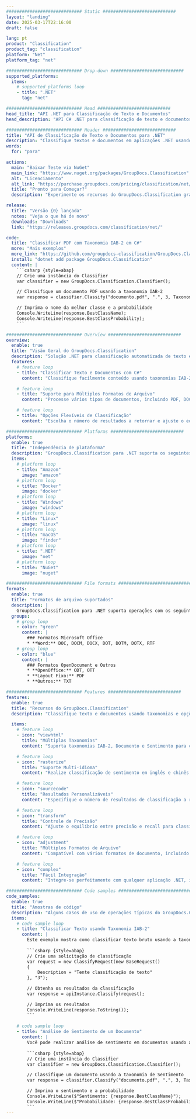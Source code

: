 ```yaml
---
############################# Static ############################
layout: "landing"
date: 2025-03-17T22:16:00
draft: false

lang: pt
product: "Classification"
product_tag: "classification"
platform: "Net"
platform_tag: "net"

############################# Drop-down ############################
supported_platforms:
  items:
    # supported_platforms loop
    - title: ".NET"
      tag: "net"

############################# Head ############################
head_title: "API .NET para Classificação de Texto e Documentos"
head_description: "API C# .NET para classificação de texto e documentos usando taxonomias IAB-2, Documento e Sentimento. Classifique conteúdo em vários formatos, incluindo PDF, DOC, DOCX, RTF e TXT."

############################# Header ############################
title: "API de Classificação de Texto e Documentos para .NET"
description: "Classifique textos e documentos em aplicações .NET usando múltiplas taxonomias."
words:
  for: "para"

actions:
  main: "Baixar Teste via NuGet"
  main_link: "https://www.nuget.org/packages/GroupDocs.Classification"
  alt: "Licenciamento"
  alt_link: "https://purchase.groupdocs.com/pricing/classification/net/"
  title: "Pronto para Começar?"
  description: "Experimente os recursos do GroupDocs.Classification gratuitamente ou solicite uma licença"

release:
  title: "Versão {0} lançada"
  notes: "Veja o que há de novo"
  downloads: "Downloads"
  link: "https://releases.groupdocs.com/classification/net/"

code:
  title: "Classificar PDF com Taxonomia IAB-2 em C#"
  more: "Mais exemplos"
  more_link: "https://github.com/groupdocs-classification/GroupDocs.Classification-for-.NET"
  install: "dotnet add package GroupDocs.Classification"
  content: |
    ```csharp {style=abap}   
    // Crie uma instância do Classifier
    var classifier = new GroupDocs.Classification.Classifier();

    // Classifique um documento PDF usando a taxonomia IAB-2
    var response = classifier.Classify("documento.pdf", ".", 3, Taxonomy.Iab2);

    // Imprima o nome da melhor classe e a probabilidade
    Console.WriteLine(response.BestClassName);
    Console.WriteLine(response.BestClassProbability);
    ```

############################# Overview ############################
overview:
  enable: true
  title: "Visão Geral do GroupDocs.Classification"
  description: "Solução .NET para classificação automatizada de texto e documentos usando várias taxonomias."
  features:
    # feature loop
    - title: "Classificar Texto e Documentos com C#"
      content: "Classifique facilmente conteúdo usando taxonomias IAB-2, Documento e Sentimento com GroupDocs.Classification para .NET."

    # feature loop
    - title: "Suporte para Múltiplos Formatos de Arquivo"
      content: "Processe vários tipos de documentos, incluindo PDF, DOC, DOCX, RTF, TXT e mais."

    # feature loop
    - title: "Opções Flexíveis de Classificação"
      content: "Escolha o número de resultados a retornar e ajuste o equilíbrio entre precisão e recall para a taxonomia de Documentos."

############################# Platforms ############################
platforms:
  enable: true
  title: "Independência de plataforma"
  description: "GroupDocs.Classification para .NET suporta os seguintes sistemas operacionais, frameworks e gerenciadores de pacotes"
  items:
    # platform loop
    - title: "Amazon"
      image: "amazon"
    # platform loop
    - title: "Docker"
      image: "docker"
    # platform loop
    - title: "Windows"
      image: "windows"
    # platform loop
    - title: "Linux"
      image: "linux"
    # platform loop
    - title: "macOS"
      image: "finder"
    # platform loop
    - title: ".NET"
      image: "net"
    # platform loop
    - title: "NuGet"
      image: "nuget"

############################# File formats ############################
formats:
  enable: true
  title: "Formatos de arquivo suportados"
  description: |
    GroupDocs.Classification para .NET suporta operações com os seguintes [formatos de arquivo](https://docs.groupdocs.com/classification/net/supported-document-formats/).
  groups:
    # group loop
    - color: "green"
      content: |
        ### Formatos Microsoft Office
        * **Word:** DOC, DOCM, DOCX, DOT, DOTM, DOTX, RTF
    # group loop
    - color: "blue"
      content: |
        ### Formatos OpenDocument e Outros
        * **OpenOffice:** ODT, OTT
        * **Layout Fixo:** PDF
        * **Outros:** TXT

############################# Features ############################
features:
  enable: true
  title: "Recursos do GroupDocs.Classification"
  description: "Classifique texto e documentos usando taxonomias e opções avançadas."

  items:
    # feature loop
    - icon: "viewhtml"
      title: "Múltiplas Taxonomias"
      content: "Suporta taxonomias IAB-2, Documento e Sentimento para classificação versátil."

    # feature loop
    - icon: "rasterize"
      title: "Suporte Multi-idioma"
      content: "Realize classificação de sentimento em inglês e chinês."

    # feature loop
    - icon: "sourcecode"
      title: "Resultados Personalizáveis"
      content: "Especifique o número de resultados de classificação a retornar."

    # feature loop
    - icon: "transform"
      title: "Controle de Precisão"
      content: "Ajuste o equilíbrio entre precisão e recall para classificação da taxonomia de Documentos."

    # feature loop
    - icon: "adjustment"
      title: "Múltiplos Formatos de Arquivo"
      content: "Compatível com vários formatos de documento, incluindo PDF, DOC, DOCX, RTF e TXT."

    # feature loop
    - icon: "complex"
      title: "Fácil Integração"
      content: "Integre-se perfeitamente com qualquer aplicação .NET, incluindo ASP.NET e aplicativos Windows."

############################# Code samples ############################
code_samples:
  enable: true
  title: "Amostras de código"
  description: "Alguns casos de uso de operações típicas do GroupDocs.Classification para .NET"
  items:
    # code sample loop
    - title: "Classificar Texto usando Taxonomia IAB-2"
      content: |
        Este exemplo mostra como classificar texto bruto usando a taxonomia IAB-2:
        
        ```csharp {style=abap}
        // Crie uma solicitação de classificação
        var request = new ClassifyRequest(new BaseRequest()
        {
            Description = "Tente classificação de texto"
        }, "3");

        // Obtenha os resultados da classificação
        var response = apiInstance.Classify(request);

        // Imprima os resultados
        Console.WriteLine(response.ToString());
        ```
        
    # code sample loop
    - title: "Análise de Sentimento de um Documento"
      content: |
        Você pode realizar análise de sentimento em documentos usando a taxonomia de Sentimento:
        
        ```csharp {style=abap}
        // Crie uma instância do Classifier
        var classifier = new GroupDocs.Classification.Classifier();

        // Classifique um documento usando a taxonomia de Sentimento
        var response = classifier.Classify("documento.pdf", ".", 3, Taxonomy.Sentiment);

        // Imprima o sentimento e a probabilidade
        Console.WriteLine($"Sentimento: {response.BestClassName}");
        Console.WriteLine($"Probabilidade: {response.BestClassProbability}");
        ```
---
```


